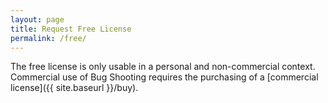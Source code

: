 ```yaml
---
layout: page
title: Request Free License
permalink: /free/
---
```


The free license is only usable in a personal and non-commercial context. Commercial use of Bug Shooting requires the purchasing of a [commercial license]({{ site.baseurl }}/buy).
